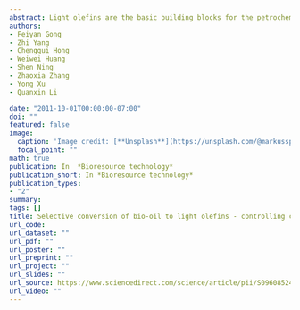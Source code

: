 ```yaml
---
abstract: Light olefins are the basic building blocks for the petrochemical industry. In this work, selective production of light olefins from catalytic cracking of bio-oil was performed by using the La/HZSM-5 catalyst. With a nearly complete conversion of bio-oil, the maximum yield reached 0.28 ± 0.02 kg olefins/(kg bio-oil), which was close to that from methanol. Addition of La into zeolite efficiently changed the total acid amount of HZSM-5, especially the acid distribution among the strong, medium and weak acid sites. A moderate increase of the number of the medium acid sites effectively enhanced the olefins selectivity and improved the catalyst stability. The comparison between the catalytic cracking and pyrolysis of bio-oil was studied. The mechanism of the conversion of bio-oil to light olefins was also discussed.
authors:
- Feiyan Gong
- Zhi Yang
- Chenggui Hong
- Weiwei Huang
- Shen Ning
- Zhaoxia Zhang
- Yong Xu
- Quanxin Li

date: "2011-10-01T00:00:00-07:00"
doi: ""
featured: false
image:
  caption: 'Image credit: [**Unsplash**](https://unsplash.com/@markusspiske)'
  focal_point: ""
math: true
publication: In  *Bioresource technology*
publication_short: In *Bioresource technology*
publication_types:
- "2"
summary:  
tags: []
title: Selective conversion of bio-oil to light olefins - controlling catalytic cracking for maximum olefins
url_code: 
url_dataset: ""
url_pdf: ""
url_poster: ""
url_preprint: ""
url_project: ""
url_slides: ""
url_source: https://www.sciencedirect.com/science/article/pii/S0960852411009357
url_video: ""
---
```


